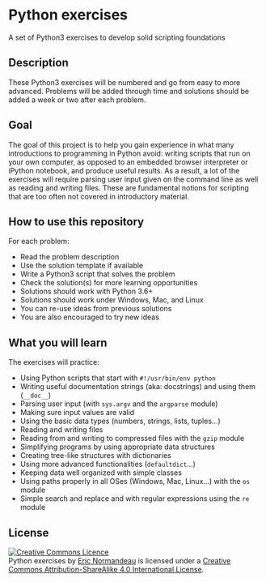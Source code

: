 # Python exercises

A set of Python3 exercises to develop solid scripting foundations

## Description

These Python3 exercises will be numbered and go from easy to more advanced.
Problems will be added through time and solutions should be added a week or two
after each problem.

## Goal

The goal of this project is to help you gain experience in what many
introductions to programming in Python avoid: writing scripts that run on your
own computer, as opposed to an embedded browser interpreter or iPython
notebook, and produce useful results. As a result, a lot of the exercises will
require parsing user input given on the command line as well as reading and
writing files. These are fundamental notions for scripting that are too often
not covered in introductory material.

## How to use this repository

For each problem:

- Read the problem description
- Use the solution template if available
- Write a Python3 script that solves the problem
- Check the solution(s) for more learning opportunities
- Solutions should work with Python 3.6+
- Solutions should work under Windows, Mac, and Linux
- You can re-use ideas from previous solutions
- You are also encouraged to try new ideas

## What you will learn

The exercises will practice:

- Using Python scripts that start with `#!/usr/bin/env python`
- Writing useful documentation strings (aka: docstrings) and using them (`__doc__`)
- Parsing user input (with `sys.argv` and the `argparse` module)
- Making sure input values are valid
- Using the basic data types (numbers, strings, lists, tuples...)
- Reading and writing files
- Reading from and writing to compressed files with the `gzip` module
- Simplifying programs by using appropriate data structures
- Creating tree-like structures with dictionaries
- Using more advanced functionalities (`defaultdict`...)
- Keeping data well organized with simple classes
- Using paths properly in all OSes (Windows, Mac, Linux...) with the `os` module
- Simple search and replace and with regular expressions using the `re` module

## License

<a rel="license" href="http://creativecommons.org/licenses/by-sa/4.0/"><img alt="Creative Commons Licence" style="border-width:0" src="https://i.creativecommons.org/l/by-sa/4.0/88x31.png" /></a><br /><span xmlns:dct="http://purl.org/dc/terms/" property="dct:title">Python exercises</span> by <a xmlns:cc="http://creativecommons.org/ns#" href="https://github.com/enormandeau/python_exercises" property="cc:attributionName" rel="cc:attributionURL">Eric Normandeau</a> is licensed under a <a rel="license" href="http://creativecommons.org/licenses/by-sa/4.0/">Creative Commons Attribution-ShareAlike 4.0 International License</a>.
